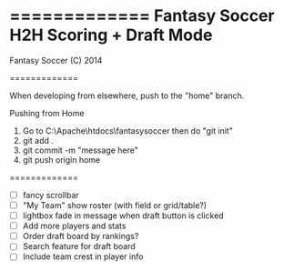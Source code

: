 =============
Fantasy Soccer H2H Scoring + Draft Mode
=============

Fantasy Soccer (C) 2014

=============

When developing from elsewhere, push to the "home" branch. 

Pushing from Home
1. Go to C:\Apache\htdocs\fantasysoccer then do "git init"
2. git add . 
3. git commit -m "message here"
4. git push origin home

=============
- [ ] fancy scrollbar
- [ ] "My Team" show roster (with field or grid/table?)
- [ ] lightbox fade in message when draft button is clicked
- [ ] Add more players and stats
- [ ] Order draft board by rankings?
- [ ] Search feature for draft board
- [ ] Include team crest in player info